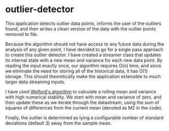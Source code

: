 # outlier-detector

This application detects outlier data points, informs the user of the outliers found, and then writes a clean version of the data with the outlier points removed to file.

Because the algorithm should not have access to any future data during the analysis of any given point, I have decided to go for a single pass approach to create this outlier detector. I have created a streamer class that updates its internal state with a new mean and variance for each new data point. By reading the input exactly once, our algorithm requires O(n) time, and since we eliminate the need for storing all of the historical data, it has O(1) storage. This should theoretically make the application extensible to much larger data streaming inputs.

I have used  [Welford's algorithm](https://www.wikiwand.com/en/Algorithms_for_calculating_variance#/) to calculate a rolling mean and variance with high numerical stability. We start with mean and variance of zero, and then update these as we iterate through the datastream, using the sum of squares of differences from the current mean (denoted as M2 in the code).

Finally, the outlier is determined as lying a configurable number of standard deviations (default 3) away from the sample mean.
